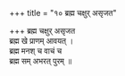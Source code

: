 +++
title = "१० ब्रह्म चक्षुर् असृजत"

+++
ब्रह्म चक्षुर् असृजत  
ब्रह्म खे प्राणम् आवयत् ।  
ब्रह्म मनश् च वाचं च  
ब्रह्म सम् अभरत् पुरम् ॥